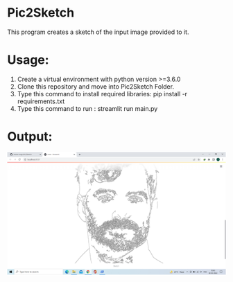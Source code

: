 # Pic2Sketch
This program creates a sketch of the input image provided to it.

# Usage:
1. Create a virtual environment with python version >=3.6.0
2. Clone this repository and move into Pic2Sketch Folder.
3. Type this command to install required libraries: pip install -r requirements.txt
4. Type this command to run : streamlit run main.py



# Output:
![Output](Output.png)
